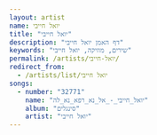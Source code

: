 ```yaml
---
layout: artist
name: יואל חייבי
title: "יואל חייבי"
description: "דף האמן יואל חייבי"
keywords: "שירים, מוזיקה, יואל חייבי"
permalink: /artists/יואל-חייבי/
redirect_from:
  - /artists/list/יואל חייבי
songs:
  - number: "32771"
    name: "יואל_חייבי_-_אל_נא_רפא_נא_לה"
    album: "סינגלים"
    artist: "יואל חייבי"
---
```

